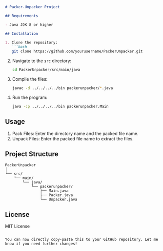 ```markdown
# Packer-Unpacker Project

## Requirements

- Java JDK 8 or higher

## Installation

1. Clone the repository:
   ```bash
   git clone https://github.com/yourusername/PackerUnpacker.git
   ```

2. Navigate to the `src` directory:
   ```bash
   cd PackerUnpacker/src/main/java
   ```

3. Compile the files:
   ```bash
   javac -d ../../../../bin packerunpacker/*.java
   ```

4. Run the program:
   ```bash
   java -cp ../../../../bin packerunpacker.Main
   ```

## Usage

1. Pack Files: Enter the directory name and the packed file name.
2. Unpack Files: Enter the packed file name to extract the files.

## Project Structure

```
PackerUnpacker
│
└── src/
    └── main/
        └── java/
            └── packerunpacker/
                ├── Main.java
                ├── Packer.java
                └── Unpacker.java
```

## License

MIT License
```

You can now directly copy-paste this to your GitHub repository. Let me know if you need further changes!